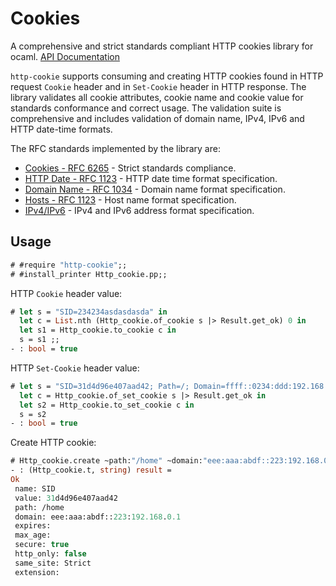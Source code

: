 # Cookies

A comprehensive and strict standards compliant HTTP cookies library for ocaml. [API Documentation](https://lemaetech.co.uk/http-cookie/http-cookie/Http_cookie/index.html)

`http-cookie` supports consuming and creating HTTP cookies found in HTTP request `Cookie` header and in `Set-Cookie` header in HTTP response. The library validates all cookie attributes, cookie name and cookie value for standards conformance and correct usage. The validation suite is comprehensive and includes validation of domain name, IPv4, IPv6 and HTTP date-time formats.

The RFC standards implemented by the library are:
- [Cookies - RFC 6265](https://tools.ietf.org/html/rfc6265) - Strict standards compliance. 
- [HTTP Date - RFC 1123](https://datatracker.ietf.org/doc/html/rfc1123) - HTTP date time format specification.
- [Domain Name - RFC 1034](https://datatracker.ietf.org/doc/html/rfc1034#section-3.5) - Domain name format specification.
- [Hosts - RFC 1123](https://datatracker.ietf.org/doc/html/rfc1123#section-2.1) - Host name format specification.
- [IPv4/IPv6](https://datatracker.ietf.org/doc/html/draft-main-ipaddr-text-rep-02#section-3}) - IPv4 and IPv6 address format specification.

## Usage

```ocaml
# #require "http-cookie";;
# #install_printer Http_cookie.pp;;
```

HTTP `Cookie` header value:

```ocaml
# let s = "SID=234234asdasdasda" in
  let c = List.nth (Http_cookie.of_cookie s |> Result.get_ok) 0 in 
  let s1 = Http_cookie.to_cookie c in 
  s = s1 ;;
- : bool = true
```

HTTP `Set-Cookie` header value:

```ocaml
# let s = "SID=31d4d96e407aad42; Path=/; Domain=ffff::0234:ddd:192.168.0.1; Expires=Sun, 06 Nov 1994 08:49:37 GMT; Secure; HttpOnly" in
  let c = Http_cookie.of_set_cookie s |> Result.get_ok in
  let s2 = Http_cookie.to_set_cookie c in 
  s = s2
- : bool = true
```

Create HTTP cookie:

```ocaml
# Http_cookie.create ~path:"/home" ~domain:"eee:aaa:abdf::223:192.168.0.1" ~secure:true ~same_site:`Strict ~name:"SID" "31d4d96e407aad42";;
- : (Http_cookie.t, string) result =
Ok
 name: SID
 value: 31d4d96e407aad42
 path: /home
 domain: eee:aaa:abdf::223:192.168.0.1
 expires:
 max_age:
 secure: true
 http_only: false
 same_site: Strict
 extension:
```
